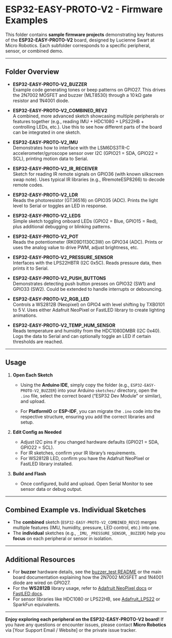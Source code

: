 # ESP32-EASY-PROTO-V2 - Firmware Examples

This folder contains **sample firmware projects** demonstrating key features of the **ESP32-EASY-PROTO-V2** board, designed by Lucienne Swart at Micro Robotics. Each subfolder corresponds to a specific peripheral, sensor, or combined demo.

---

## Folder Overview

- **ESP32-EASY-PROTO-V2_BUZZER**  
  Example code generating tones or beep patterns on GPIO27. This drives the 2N7002 MOSFET and buzzer (MLT8530) through a 10 kΩ gate resistor and 1N4001 diode.

- **ESP32-EASY-PROTO-V2_COMBINED_REV2**  
  A combined, more advanced sketch showcasing multiple peripherals or features together (e.g., reading IMU + HDC1080 + LPS22HB + controlling LEDs, etc.). Use this to see how different parts of the board can be integrated in one sketch.

- **ESP32-EASY-PROTO-V2_IMU**  
  Demonstrates how to interface with the LSM6DS3TR-C accelerometer/gyroscope sensor over I2C (GPIO21 = SDA, GPIO22 = SCL), printing motion data to Serial.

- **ESP32-EASY-PROTO-V2_IR_RECEIVER**  
  Sketch for reading IR remote signals on GPIO36 (with known silkscreen swap note). Uses typical IR libraries (e.g., IRremoteESP8266) to decode remote codes.

- **ESP32-EASY-PROTO-V2_LDR**  
  Reads the photoresistor (GT36516) on GPIO35 (ADC). Prints the light level to Serial or toggles an LED in response.

- **ESP32-EASY-PROTO-V2_LEDS**  
  Simple sketch toggling onboard LEDs (GPIO2 = Blue, GPIO15 = Red), plus additional debugging or blinking patterns.

- **ESP32-EASY-PROTO-V2_POT**  
  Reads the potentiometer (RK09D1130C3W) on GPIO34 (ADC). Prints or uses the analog value to drive PWM, adjust brightness, etc.

- **ESP32-EASY-PROTO-V2_PRESSURE_SENSOR**  
  Interfaces with the LPS22HBTR (I2C 0x5C). Reads pressure data, then prints it to Serial.

- **ESP32-EASY-PROTO-V2_PUSH_BUTTONS**  
  Demonstrates detecting push button presses on GPIO32 (SW1) and GPIO33 (SW2). Could be extended to handle interrupts or debouncing.

- **ESP32-EASY-PROTO-V2_RGB_LED**  
  Controls a WS2812B (Neopixel) on GPIO4 with level shifting by TXB0101 to 5 V. Uses either Adafruit NeoPixel or FastLED library to create lighting animations.

- **ESP32-EASY-PROTO-V2_TEMP_HUM_SENSOR**  
  Reads temperature and humidity from the HDC1080DMBR (I2C 0x40). Logs the data to Serial and can optionally toggle an LED if certain thresholds are reached.

---

## Usage

1. **Open Each Sketch**  
   - Using the **Arduino IDE**, simply copy the folder (e.g., `ESP32-EASY-PROTO-V2_BUZZER`) into your Arduino `sketches/` directory, open the `.ino` file, select the correct board (“ESP32 Dev Module” or similar), and upload.

   - For **PlatformIO** or **ESP-IDF**, you can migrate the `.ino` code into the respective structure, ensuring you add the correct libraries and setup.

2. **Edit Config as Needed**  
   - Adjust I2C pins if you changed hardware defaults (GPIO21 = SDA, GPIO22 = SCL).  
   - For IR sketches, confirm your IR library’s requirements.  
   - For WS2812B LED, confirm you have the Adafruit NeoPixel or FastLED library installed.

3. **Build and Flash**  
   - Once configured, build and upload. Open Serial Monitor to see sensor data or debug output.

---

## Combined Example vs. Individual Sketches

- The **combined** sketch (`ESP32-EASY-PROTO-V2_COMBINED_REV2`) merges multiple features (IMU, humidity, pressure, LED control, etc.) into one.  
- The **individual** sketches (e.g., `_IMU`, `_PRESSURE_SENSOR`, `_BUZZER`) help you **focus** on each peripheral or sensor in isolation.

---

## Additional Resources

- For **buzzer** hardware details, see the [buzzer_test README](../docs/…) or the main board documentation explaining how the 2N7002 MOSFET and 1N4001 diode are wired on GPIO27.  
- For the **WS2812B** library usage, refer to [Adafruit NeoPixel docs](https://github.com/adafruit/Adafruit_NeoPixel) or [FastLED docs](https://github.com/FastLED/FastLED).  
- For sensor libraries like HDC1080 or LPS22HB, see [Adafruit_LPS22](https://github.com/adafruit/Adafruit_LPS2X) or SparkFun equivalents.

---

**Enjoy exploring each peripheral on the ESP32-EASY-PROTO-V2 board!** If you have any questions or encounter issues, please contact **Micro Robotics** via [Your Support Email / Website] or the private issue tracker.
